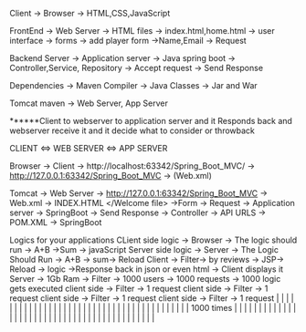 
Client -> Browser -> HTML,CSS,JavaScript

FrontEnd -> Web Server -> HTML files -> index.html,home.html -> user interface -> forms -> add player form ->Name,Email  -> Request

Backend Server -> Application server -> Java spring boot -> Controller,Service, Repository -> Accept request -> Send Response

Dependencies ->
Maven Compiler -> Java Classes -> Jar and War

Tomcat maven -> Web Server, App Server

******Client to webserver to application server and it Responds back and webserver receive it and it decide what to consider or throwback

CLIENT <=> WEB SERVER <=> APP SERVER

Browser -> Client -> http://localhost:63342/Spring_Boot_MVC/ -> http://127.0.0.1:63342/Spring_Boot_MVC -> (Web.xml)

Tomcat -> Web Server -> http://127.0.0.1:63342/Spring_Boot_MVC -> Web.xml -> <Welcome file> INDEX.HTML </Welcome file> ->Form -> Request 
-> Application server -> SpringBoot -> Send Response
-> Controller -> API URLS -> POM.XML -> SpringBoot

Logics for your applications
CLient side logic -> Browser -> The logic should run -> A+B ->Sum -> javaScript
Server side logic -> Server -> The Logic Should Run -> A+B -> sum-> Reload
Client -> Filter-> by reviews -> JSP->  Reload -> logic ->Response back in json or even html -> Client displays it
Server -> 1Gb Ram -> Filter -> 1000 users -> 1000 requests -> 1000 logic gets executed
client side -> Filter -> 1 request
client side -> Filter -> 1 request
client side -> Filter -> 1 request
client side -> Filter -> 1 request
| | | | | | | | | | | | | | | | | |
| | | | | | | | | | | | | | | | | |
| | | | | 1000 times | | | | | | |
| | | | | | | | | | | | | | | | | |
| | | | | | | | | | | | | | | | | | 


